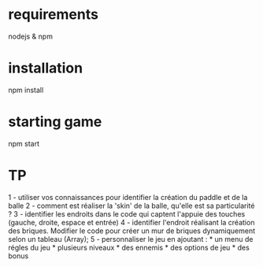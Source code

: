 # requirements
nodejs & npm

# installation
npm install

# starting game
npm start

# TP 
1 - utiliser vos connaissances pour identifier la création du paddle et de la balle
2 - comment est réaliser la 'skin' de la balle, qu'elle est sa particularité ?
3 - identifier les endroits dans le code qui captent l'appuie des touches (gauche, droite, espace et entrée)
4 - identifier l'endroit réalisant la création des briques. 
    Modifier le code pour créer un mur de briques dynamiquement selon un tableau (Array);
5 - personnaliser le jeu en ajoutant :
    * un menu de régles du jeu
    * plusieurs niveaux
    * des ennemis
    * des options de jeu
    * des bonus